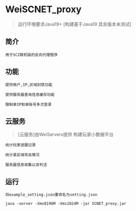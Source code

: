 WeiSCNET_proxy
===============
> 运行环境要求Java19+ [构建基于Java19 其余版本未测试]

## 简介

~~~
用于SC2联机版的反向代理程序
~~~

## 功能
~~~
提供用户,IP,区域封禁功能
~~~

~~~
提供服务器查询信息缓存功能
~~~

~~~
限制单IP和单账号多次登录
~~~


## 云服务
>[云服务]由WeiServers提供 构建玩家小数据平台
> 
~~~
统计玩家进服记录
~~~

~~~
统计某区域攻击情况
~~~

~~~
服务器信息收集以及判活
~~~

## 运行

~~~
将example_setting.json重命名为setting.json
~~~

~~~
java -server -Xmx8196M -Xms1024M -jar SCNET_proxy.jar
~~~

